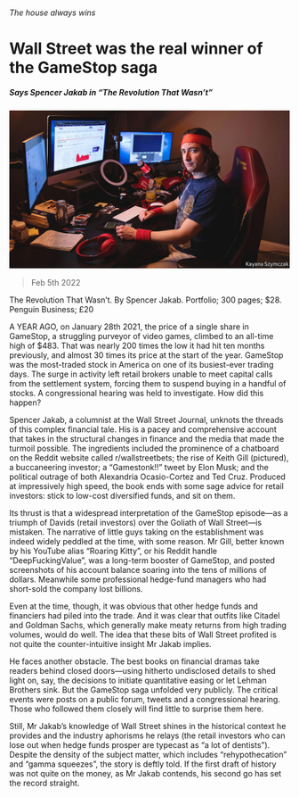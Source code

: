 ###### The house always wins

# Wall Street was the real winner of the GameStop saga 

##### Says Spencer Jakab in “The Revolution That Wasn’t” 

![image](images/20220205_CUP006_0.jpg) 

> Feb 5th 2022 

The Revolution That Wasn’t. By Spencer Jakab. Portfolio; 300 pages; $28. Penguin Business; £20

A YEAR AGO, on January 28th 2021, the price of a single share in GameStop, a struggling purveyor of video games, climbed to an all-time high of $483. That was nearly 200 times the low it had hit ten months previously, and almost 30 times its price at the start of the year. GameStop was the most-traded stock in America on one of its busiest-ever trading days. The surge in activity left retail brokers unable to meet capital calls from the settlement system, forcing them to suspend buying in a handful of stocks. A congressional hearing was held to investigate. How did this happen?


Spencer Jakab, a columnist at the Wall Street Journal, unknots the threads of this complex financial tale. His is a pacey and comprehensive account that takes in the structural changes in finance and the media that made the turmoil possible. The ingredients included the prominence of a chatboard on the Reddit website called r/wallstreetbets; the rise of Keith Gill (pictured), a buccaneering investor; a “Gamestonk!!” tweet by Elon Musk; and the political outrage of both Alexandria Ocasio-Cortez and Ted Cruz. Produced at impressively high speed, the book ends with some sage advice for retail investors: stick to low-cost diversified funds, and sit on them.

Its thrust is that a widespread interpretation of the GameStop episode—as a triumph of Davids (retail investors) over the Goliath of Wall Street—is mistaken. The narrative of little guys taking on the establishment was indeed widely peddled at the time, with some reason. Mr Gill, better known by his YouTube alias “Roaring Kitty”, or his Reddit handle “DeepFuckingValue”, was a long-term booster of GameStop, and posted screenshots of his account balance soaring into the tens of millions of dollars. Meanwhile some professional hedge-fund managers who had short-sold the company lost billions.

Even at the time, though, it was obvious that other hedge funds and financiers had piled into the trade. And it was clear that outfits like Citadel and Goldman Sachs, which generally make meaty returns from high trading volumes, would do well. The idea that these bits of Wall Street profited is not quite the counter-intuitive insight Mr Jakab implies.

He faces another obstacle. The best books on financial dramas take readers behind closed doors—using hitherto undisclosed details to shed light on, say, the decisions to initiate quantitative easing or let Lehman Brothers sink. But the GameStop saga unfolded very publicly. The critical events were posts on a public forum, tweets and a congressional hearing. Those who followed them closely will find little to surprise them here.

Still, Mr Jakab’s knowledge of Wall Street shines in the historical context he provides and the industry aphorisms he relays (the retail investors who can lose out when hedge funds prosper are typecast as “a lot of dentists”). Despite the density of the subject matter, which includes “rehypothecation” and “gamma squeezes”, the story is deftly told. If the first draft of history was not quite on the money, as Mr Jakab contends, his second go has set the record straight.

